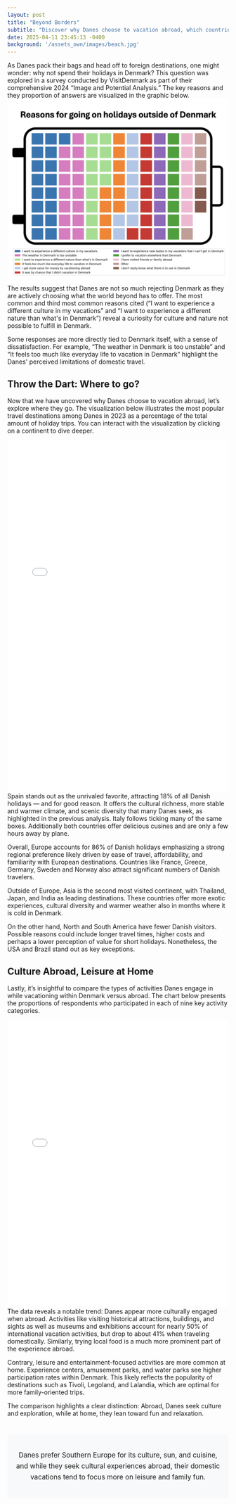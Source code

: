 ```yaml
---
layout: post
title: "Beyond Borders"
subtitle: "Discover why Danes choose to vacation abroad, which countries attract them the most, and how they spend their time while traveling."
date: 2025-04-11 23:45:13 -0400
background: '/assets_own/images/beach.jpg'
---
```


As Danes pack their bags and head off to foreign destinations, one might wonder: why not spend their holidays in Denmark? This question was explored in a survey conducted by VisitDenmark as part of their comprehensive 2024 “Image and Potential Analysis.” The key reasons and they proportion of answers are visualized in the graphic below.
<img class="img-fluid" src="/assets_own/reasons.png" alt="Demo Image">
The results suggest that Danes are not so much rejecting Denmark as they are actively choosing what the world beyond has to offer. The most common and third most common reasons cited (“I want to experience a different culture in my vacations” and “I want to experience a different nature than what's in Denmark”) reveal a curiosity for culture and nature not possible to fulfill in Denmark. 

Some responses are more directly tied to Denmark itself, with a sense of dissatisfaction. For example, “The weather in Denmark is too unstable” and “It feels too much like everyday life to vacation in Denmark” highlight the Danes' perceived limitations of domestic travel.

## Throw the Dart: Where to go?
Now that we have uncovered why Danes choose to vacation abroad, let’s explore where they go. The visualization below illustrates the most popular travel destinations among Danes in 2023 as a percentage of the total amount of holiday trips. You can interact with the visualization by clicking on a continent to dive deeper.

<div style="display: flex; justify-content: center; align-items: center; width: 100%;">
  <iframe src="/assets_own/destinations_treemap.html"
          style="width: 900px; height: 800px; border: none; overflow: hidden;">
  </iframe>
</div>
Spain stands out as the unrivaled favorite, attracting 18% of all Danish holidays — and for good reason. It offers the cultural richness, more stable and warmer climate, and scenic diversity that many Danes seek, as highlighted in the previous analysis. Italy follows ticking many of the same boxes. Additionally both countries offer delicious cusines and are only a few hours away by plane. 

Overall, Europe accounts for 86% of Danish holidays emphasizing a strong regional preference likely driven by ease of travel, affordability, and familiarity with European destinations. Countries like France, Greece, Germany, Sweden and Norway also attract significant numbers of Danish travelers.

Outside of Europe, Asia is the second most visited continent, with Thailand, Japan, and India as leading destinations. These countries offer more exotic experiences, cultural diversity and warmer weather also in months where it is cold in Denmark.

On the other hand, North and South America have fewer Danish visitors. Possible reasons could include longer travel times, higher costs and perhaps a lower perception of value for short holidays. Nonetheless, the USA and Brazil stand out as key exceptions. 

## Culture Abroad, Leisure at Home

Lastly, it’s insightful to compare the types of activities Danes engage in while vacationing within Denmark versus abroad. The chart below presents the proportions of respondents who participated in each of nine key activity categories.

<iframe src="/assets_own/activities_proportions.html"
        style="width: 100%; height: 650px; border: none; overflow: hidden;"></iframe>
The data reveals a notable trend: Danes appear more culturally engaged when abroad. Activities like visiting historical attractions, buildings, and sights as well as museums and exhibitions account for nearly 50% of international vacation activities, but drop to about 41% when traveling domestically. Similarly, trying local food is a much more prominent part of the experience abroad.

Contrary, leisure and entertainment-focused activities are more common at home. Experience centers, amusement parks, and water parks see higher participation rates within Denmark. This likely reflects the popularity of destinations such as Tivoli, Legoland, and Lalandia, which are optimal for more family-oriented trips.

The comparison highlights a clear distinction: Abroad, Danes seek culture and exploration, while at home, they lean toward fun and relaxation.

<div class="conclusion">
<p>Danes prefer Southern Europe for its culture, sun, and cuisine, and while they seek cultural experiences abroad, their domestic vacations tend to focus more on leisure and family fun.</p>
</div>



<style>
.conclusion {
    text-align: center;
    font-size: 1.1em;
    margin-top: 40px;
    padding: 20px;
    background-color: #f8f9fa;
    border-radius: 8px;
    line-height: 1.6;
}
</style>